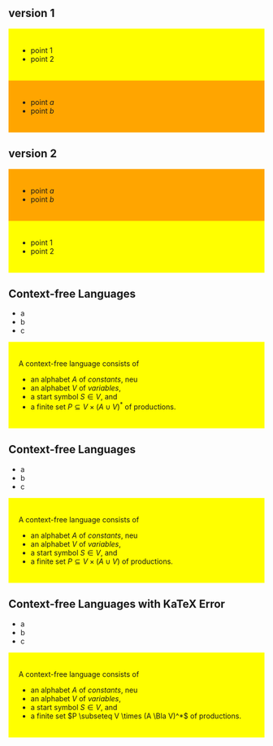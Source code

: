 <!--
author:   Thomas Wilke

email:    thomas.wilke@email.uni-kiel.de

language: en

narrator: US English Female

comment:  A playground for LiaScript

-->

## version 1

<div style="background: yellow; padding: 20px">

* point 1
* point 2

</div>

<div style="background: orange; padding: 20px">

* point $a$
* point $b$
    
</div>

## version 2

<div style="background: orange; padding: 20px">

* point $a$
* point $b$
    
</div>

<div style="background: yellow; padding: 20px">

* point 1
* point 2

</div>

## Context-free Languages

* a
* b
* c

<div style="background: yellow; padding: 20px">

A context-free language consists of 
    
* an alphabet $A$ of *constants*, neu
* an alphabet $V$ of *variables*,
* a start symbol $S \in V$, and
* a finite set $P \subseteq V \times (A \cup V)^*$ of productions.
    
</div>

## Context-free Languages

* a
* b
* c

<div style="background: yellow; padding: 20px">

A context-free language consists of 
    
* an alphabet $A$ of *constants*, neu
* an alphabet $V$ of *variables*,
* a start symbol $S \in V$, and
* a finite set $P \subseteq V \times (A \cup V)$ of productions.
    
</div>

## Context-free Languages with KaTeX Error

* a
* b
* c

<div style="background: yellow; padding: 20px">

A context-free language consists of 
    
* an alphabet $A$ of *constants*, neu
* an alphabet $V$ of *variables*,
* a start symbol $S \in V$, and
* a finite set $P \subseteq V \times (A \Bla V)^*$ of productions.
    
</div>
